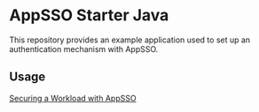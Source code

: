 # AppSSO Starter Java

This repository provides an example application used to set up an authentication mechanism with AppSSO.

## Usage

[Securing a Workload with AppSSO](https://docs-staging.vmware.com/en/draft/VMware-Tanzu-Application-Platform/1.5/tap/app-sso-app-operators-tutorials-securing-first-workload.html)
